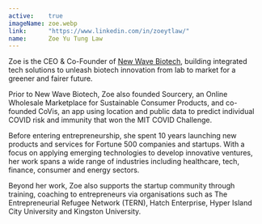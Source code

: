 ```yaml
---
active:    true
imageName: zoe.webp
link:      "https://www.linkedin.com/in/zoeytlaw/"
name:      Zoe Yu Tung Law
---
```


Zoe is the CEO & Co-Founder of [New Wave
Biotech](https://newwavebiotech.com/), building integrated tech solutions to
unleash biotech innovation from lab to market for a greener and fairer future.

Prior to New Wave Biotech, Zoe also founded Sourcery, an Online Wholesale
Marketplace for Sustainable Consumer Products, and co-founded CoVis, an app
using location and public data to predict individual COVID risk and immunity
that won the MIT COVID Challenge.

Before entering entrepreneurship, she spent 10 years launching new products
and services for Fortune 500 companies and startups. With a focus on applying
emerging technologies to develop innovative ventures, her work spans a wide
range of industries including healthcare, tech, finance, consumer and energy
sectors.

Beyond her work, Zoe also supports the startup community through training,
coaching to entrepreneurs via organisations such as The Entrepreneurial
Refugee Network (TERN), Hatch Enterprise, Hyper Island City University
and Kingston University.
